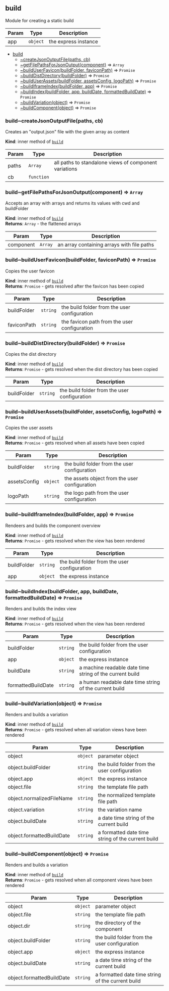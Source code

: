<a name="module_build"></a>

## build
Module for creating a static build


| Param | Type | Description |
| --- | --- | --- |
| app | <code>object</code> | the express instance |


* [build](#module_build)
    * [~createJsonOutputFile(paths, cb)](#module_build..createJsonOutputFile)
    * [~getFilePathsForJsonOutput(component)](#module_build..getFilePathsForJsonOutput) ⇒ <code>Array</code>
    * [~buildUserFavicon(buildFolder, faviconPath)](#module_build..buildUserFavicon) ⇒ <code>Promise</code>
    * [~buildDistDirectory(buildFolder)](#module_build..buildDistDirectory) ⇒ <code>Promise</code>
    * [~buildUserAssets(buildFolder, assetsConfig, logoPath)](#module_build..buildUserAssets) ⇒ <code>Promise</code>
    * [~buildIframeIndex(buildFolder, app)](#module_build..buildIframeIndex) ⇒ <code>Promise</code>
    * [~buildIndex(buildFolder, app, buildDate, formattedBuildDate)](#module_build..buildIndex) ⇒ <code>Promise</code>
    * [~buildVariation(object)](#module_build..buildVariation) ⇒ <code>Promise</code>
    * [~buildComponent(object)](#module_build..buildComponent) ⇒ <code>Promise</code>

<a name="module_build..createJsonOutputFile"></a>

### build~createJsonOutputFile(paths, cb)
Creates an "output.json" file with the given array as content

**Kind**: inner method of [<code>build</code>](#module_build)  

| Param | Type | Description |
| --- | --- | --- |
| paths | <code>Array</code> | all paths to standalone views of component variations |
| cb | <code>function</code> |  |

<a name="module_build..getFilePathsForJsonOutput"></a>

### build~getFilePathsForJsonOutput(component) ⇒ <code>Array</code>
Accepts an array with arrays and returns its values with cwd and buildFolder

**Kind**: inner method of [<code>build</code>](#module_build)  
**Returns**: <code>Array</code> - the flattened arrays  

| Param | Type | Description |
| --- | --- | --- |
| component | <code>Array</code> | an array containing arrays with file paths |

<a name="module_build..buildUserFavicon"></a>

### build~buildUserFavicon(buildFolder, faviconPath) ⇒ <code>Promise</code>
Copies the user favicon

**Kind**: inner method of [<code>build</code>](#module_build)  
**Returns**: <code>Promise</code> - gets resolved after the favicon has been copied  

| Param | Type | Description |
| --- | --- | --- |
| buildFolder | <code>string</code> | the build folder from the user configuration |
| faviconPath | <code>string</code> | the favicon path from the user configuration |

<a name="module_build..buildDistDirectory"></a>

### build~buildDistDirectory(buildFolder) ⇒ <code>Promise</code>
Copies the dist directory

**Kind**: inner method of [<code>build</code>](#module_build)  
**Returns**: <code>Promise</code> - gets resolved when the dist directory has been copied  

| Param | Type | Description |
| --- | --- | --- |
| buildFolder | <code>string</code> | the build folder from the user configuration |

<a name="module_build..buildUserAssets"></a>

### build~buildUserAssets(buildFolder, assetsConfig, logoPath) ⇒ <code>Promise</code>
Copies the user assets

**Kind**: inner method of [<code>build</code>](#module_build)  
**Returns**: <code>Promise</code> - gets resolved when all assets have been copied  

| Param | Type | Description |
| --- | --- | --- |
| buildFolder | <code>string</code> | the build folder from the user configuration |
| assetsConfig | <code>object</code> | the assets object from the user configuration |
| logoPath | <code>string</code> | the logo path from the user configuration |

<a name="module_build..buildIframeIndex"></a>

### build~buildIframeIndex(buildFolder, app) ⇒ <code>Promise</code>
Rendeers and builds the component overview

**Kind**: inner method of [<code>build</code>](#module_build)  
**Returns**: <code>Promise</code> - gets resolved when the view has been rendered  

| Param | Type | Description |
| --- | --- | --- |
| buildFolder | <code>string</code> | the build folder from the user configuration |
| app | <code>object</code> | the express instance |

<a name="module_build..buildIndex"></a>

### build~buildIndex(buildFolder, app, buildDate, formattedBuildDate) ⇒ <code>Promise</code>
Renders and builds the index view

**Kind**: inner method of [<code>build</code>](#module_build)  
**Returns**: <code>Promise</code> - gets resolved when the view has been rendered  

| Param | Type | Description |
| --- | --- | --- |
| buildFolder | <code>string</code> | the build folder from the user configuration |
| app | <code>object</code> | the express instance |
| buildDate | <code>string</code> | a machine readable date time string of the current build |
| formattedBuildDate | <code>string</code> | a human readable date time string of the current build |

<a name="module_build..buildVariation"></a>

### build~buildVariation(object) ⇒ <code>Promise</code>
Renders and builds a variation

**Kind**: inner method of [<code>build</code>](#module_build)  
**Returns**: <code>Promise</code> - gets resolved when all variation views have been rendered  

| Param | Type | Description |
| --- | --- | --- |
| object | <code>object</code> | parameter object |
| object.buildFolder | <code>string</code> | the build folder from the user configuration |
| object.app | <code>object</code> | the express instance |
| object.file | <code>string</code> | the template file path |
| object.normalizedFileName | <code>string</code> | the normalized template file path |
| object.variation | <code>string</code> | the variation name |
| object.buildDate | <code>string</code> | a date time string of the current build |
| object.formattedBuildDate | <code>string</code> | a formatted date time string of the current build |

<a name="module_build..buildComponent"></a>

### build~buildComponent(object) ⇒ <code>Promise</code>
Renders and builds a variation

**Kind**: inner method of [<code>build</code>](#module_build)  
**Returns**: <code>Promise</code> - gets resolved when all component views have been rendered  

| Param | Type | Description |
| --- | --- | --- |
| object | <code>object</code> | parameter object |
| object.file | <code>string</code> | the template file path |
| object.dir | <code>string</code> | the directory of the component |
| object.buildFolder | <code>string</code> | the build folder from the user configuration |
| object.app | <code>object</code> | the express instance |
| object.buildDate | <code>string</code> | a date time string of the current build |
| object.formattedBuildDate | <code>string</code> | a formatted date time string of the current build |

